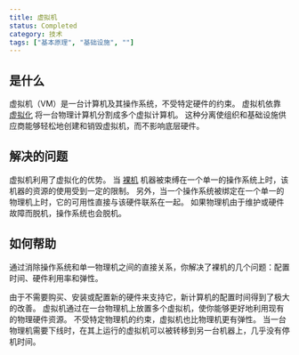 ```yaml
---
title: 虚拟机
status: Completed
category: 技术
tags: ["基本原理", "基础设施", ""]
---
```


## 是什么

虚拟机（VM）是一台计算机及其操作系统，不受特定硬件的约束。
虚拟机依靠 [虚拟化](/zh-cn/virtualization/) 将一台物理计算机分割成多个虚拟计算机。
这种分离使组织和基础设施供应商能够轻松地创建和销毁虚拟机，而不影响底层硬件。

## 解决的问题

虚拟机利用了虚拟化的优势。
当 [裸机](/bare-metal-machine/) 机器被束缚在一个单一的操作系统上时，该机器的资源的使用受到一定的限制。
另外，当一个操作系统被绑定在一个单一的物理机上时，它的可用性直接与该硬件联系在一起。
如果物理机由于维护或硬件故障而脱机，操作系统也会脱机。

## 如何帮助

通过消除操作系统和单一物理机之间的直接关系，你解决了裸机的几个问题：配置时间、硬件利用率和弹性。

由于不需要购买、安装或配置新的硬件来支持它，新计算机的配置时间得到了极大的改善。
虚拟机通过在一台物理机上放置多个虚拟机，使你能够更好地利用现有的物理硬件资源。
不受特定物理机的约束，虚拟机也比物理机更有弹性。
当一台物理机需要下线时，在其上运行的虚拟机可以被转移到另一台机器上，几乎没有停机时间。
